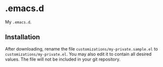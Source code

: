 # .emacs.d

My `.emacs.d`.

## Installation

After downloading, rename the file `customizations/my-private.sample.el` to `customizations/my-private.el`. You may also edit it to contain all desired values. The file will not be included in your git repository.
